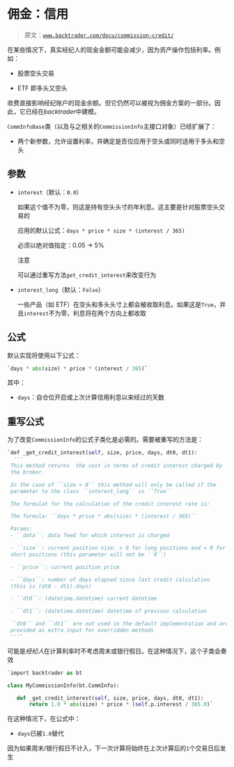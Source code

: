 # 佣金：信用

> 原文：[`www.backtrader.com/docu/commission-credit/`](https://www.backtrader.com/docu/commission-credit/)

在某些情况下，真实经纪人的现金金额可能会减少，因为资产操作包括利率。例如：

+   股票空头交易

+   ETF 即多头又空头

收费直接影响经纪账户的现金余额。但它仍然可以被视为佣金方案的一部分。因此，它已经在*backtrader*中建模。

`CommInfoBase`类（以及与之相关的`CommissionInfo`主接口对象）已经扩展了：

+   两个新参数，允许设置利率，并确定是否仅应用于空头或同时适用于多头和空头

## 参数

+   `interest`（默认：`0.0`）

    如果这个值不为零，则这是持有空头头寸的年利息。这主要是针对股票空头交易的

    应用的默认公式：`days * price * size * (interest / 365)`

    必须以绝对值指定：0.05 -> 5%

    注意

    可以通过重写方法`get_credit_interest`来改变行为

+   `interest_long`（默认：`False`）

    一些产品（如 ETF）在空头和多头头寸上都会被收取利息。如果这是`True`，并且`interest`不为零，利息将在两个方向上都收取

## 公式

默认实现将使用以下公式：

```py
`days * abs(size) * price * (interest / 365)` 
```

其中：

+   `days`：自仓位开启或上次计算信用利息以来经过的天数

## 重写公式

为了改变`CommissionInfo`的公式子类化是必需的。需要被重写的方法是：

```py
`def _get_credit_interest(self, size, price, days, dt0, dt1):
  '''
 This method returns  the cost in terms of credit interest charged by
 the broker.

 In the case of ``size > 0`` this method will only be called if the
 parameter to the class ``interest_long`` is ``True``

 The formulat for the calculation of the credit interest rate is:

 The formula: ``days * price * abs(size) * (interest / 365)``

 Params:
 - ``data``: data feed for which interest is charged

 - ``size``: current position size. > 0 for long positions and < 0 for
 short positions (this parameter will not be ``0``)

 - ``price``: current position price

 - ``days``: number of days elapsed since last credit calculation
 (this is (dt0 - dt1).days)

 - ``dt0``: (datetime.datetime) current datetime

 - ``dt1``: (datetime.datetime) datetime of previous calculation

 ``dt0`` and ``dt1`` are not used in the default implementation and are
 provided as extra input for overridden methods
 '''` 
```

可能是*经纪人*在计算利率时不考虑周末或银行假日。在这种情况下，这个子类会奏效

```py
`import backtrader as bt

class MyCommissionInfo(bt.CommInfo):

   def _get_credit_interest(self, size, price, days, dt0, dt1):
       return 1.0 * abs(size) * price * (self.p.interest / 365.0)` 
```

在这种情况下，在公式中：

+   `days`已被`1.0`替代

因为如果周末/银行假日不计入，下一次计算将始终在上次计算后的`1`个交易日后发生
